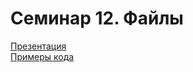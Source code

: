 # Семинар 12. Файлы

[Презентация](https://dbeliakov.github.io/hse-os-2019/seminars/12/slides/)  
[Примеры кода](code)  